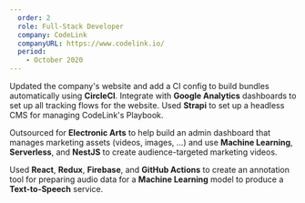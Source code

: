 ```yaml
---
  order: 2
  role: Full-Stack Developer
  company: CodeLink
  companyURL: https://www.codelink.io/
  period:
    - October 2020
---
```


<p>
  Updated the company&apos;s website and add a CI config to build
  bundles automatically using <b>CircleCI</b>. Integrate
  with <b>Google Analytics</b> dashboards to set up all tracking
  flows for the website. Used <b>Strapi</b> to set up a headless CMS
  for managing CodeLink&apos;s Playbook.
</p>
<p>
  Outsourced for <b>Electronic Arts</b> to help build an admin dashboard
  that manages marketing assets (videos, images, ...)
  and use <b>Machine Learning</b>, <b>Serverless</b>, and <b>NestJS</b> to
  create audience-targeted marketing videos.
</p>
<p>
  Used <b>React</b>, <b>Redux</b>, <b>Firebase</b>, and <b>GitHub Actions</b> to
  create an annotation tool for preparing audio data for
  a <b>Machine Learning</b> model to produce a <b>Text-to-Speech</b> service.
</p>
